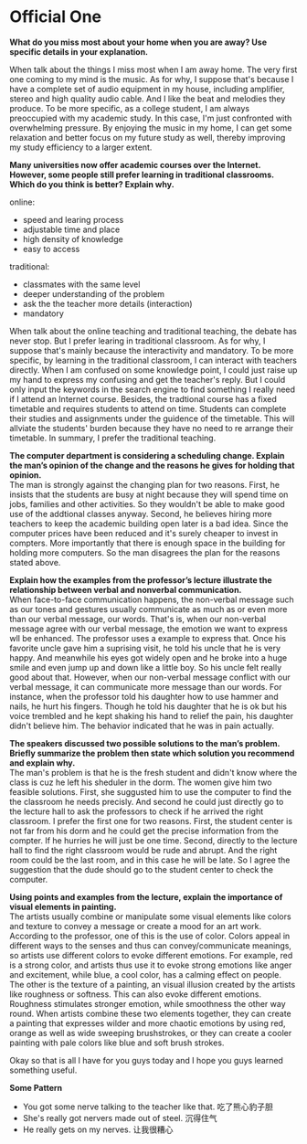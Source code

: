 # Official One
**What do you miss most about your home when you are away? Use specific details in your explanation.**


When talk about the things I miss most when I am away home. The very first one coming to my mind is the music. As for why, I suppose that's because I have a complete set of audio equipment in my house, including amplifier, stereo and high quality audio cable. And I like the beat and melodies they produce. To be more specific, as a college student, I am always preoccupied with my academic study. In this case, I'm just confronted with overwhelming pressure. By enjoying the music in my home, I can get some relaxation and better focus on my future study as well, thereby improving my study efficiency to a larger extent.


**Many universities now offer academic courses over the Internet. However, some people still prefer learning in traditional classrooms. Which do you think is better? Explain why.**

online:
* speed and learing process
* adjustable time and place
* high density of knowledge
* easy to access

traditional:
* classmates with the same level
* deeper understanding of the problem
* ask the the teacher more details (interaction)
* mandatory

When talk about the online teaching and traditional teaching, the debate has never stop. But I prefer learing in traditional classroom. As for why, I suppose that's mainly because the interactivity and mandatory. To be more specific, by learning in the traditional classroom, I can interact with teachers directly. When I am confused on some knowledge point, I could just raise up my hand to express my confusing and get the teacher's reply. But I could only input the keywords in the search engine to find something I really need if I attend an Internet course. Besides, the tradtional course has a fixed timetable and requires students to attend on time. Students can complete their studies and assignments under the guidence of the timetable. This will allviate the students' burden because they have no need to re arrange their timetable. In summary, I prefer the traditional teaching.


**The computer department is considering a scheduling change. Explain the man’s opinion of the change and the reasons he gives for holding that opinion.**  
The man is strongly against the changing plan for two reasons. First, he insists that the students are busy at night because they will spend time on jobs, families and other activities. So they wouldn't be able to make good use of the addtional classes anyway. Second, he believes hiring more teachers to keep the academic building open later is a bad idea. Since the computer prices have been reduced and it's surely cheaper to invest in compters. More importantly that there is enough space in the building for holding more computers. So the man disagrees the plan for the reasons stated above.

**Explain how the examples from the professor’s lecture illustrate the relationship between verbal and nonverbal communication.**  
When face-to-face communication happens, the non-verbal message such as our tones and gestures usually communicate as much as or even more than our verbal message, our words. That's is, when our non-verbal message agree with our verbal message, the emotion we want to express wll be enhanced. The professor uses a example to express that. Once his favorite uncle gave him a suprising visit, he told his uncle that he is very happy. And meanwhile his eyes got widely open and he broke into a huge smile and even jump up and down like a little boy. So his uncle felt really good about that. However, when our non-verbal message conflict with our verbal message, it can communicate more message than our words. For instance, when the professor told his daughter how to use hammer and nails, he hurt his fingers. Though he told his daughter that he is ok but his voice trembled and he kept shaking his hand to relief the pain, his daughter didn't believe him. The behavior indicated that he was in pain actually.


**The speakers discussed two possible solutions to the man’s problem. Briefly summarize the problem then state which solution you recommend and explain why.**  
The man's problem is that he is the fresh student and didn't know where the class is cuz he left his sheduler in the dorm. The women give him two feasible solutions. First, she suggusted him to use the computer to find the the classroom he needs precisly. And second he could just directly go to the lecture hall to ask the professors to check if he arrived the right classroom. I prefer the first one for two reasons. First, the student center is not far from his dorm and he could get the precise information from the compter. If he hurries he will just be one time. Second, directly to the lecture hall to find the right classroom would be rude and abrupt. And the right room could be the last room, and in this case he will be late. So I agree the suggestion that the dude should go to the student center to check the computer.


**Using points and examples from the lecture, explain the importance of visual elements in painting.**  
The artists usually combine or manipulate some visual elements like colors and texture to convey a message or create a mood for an art work. According to the professor, one of this is the use of color. Colors appeal in different ways to the senses and thus can convey/communicate meanings, so artists use different colors to evoke different emotions. For example, red is a strong color, and artists thus use it to evoke strong emotions like anger and excitement, while blue, a cool color, has a calming effect on people. The other is the texture of a painting, an visual illusion created by the artists like roughness or softness. This can also evoke different emotions. Roughness stimulates stronger emotion, while smoothness the other way round. When artists combine these two elements together, they can create a painting that expresses wilder and more chaotic emotions by using red, orange as well as wide sweeping brushstrokes, or they can create a cooler painting with pale colors like blue and soft brush strokes. 

Okay so that is all I have for you guys today and I hope you guys learned something useful.

__Some Pattern__
* You got some nerve talking to the teacher like that. 吃了熊心豹子胆
* She's really got nervers made out of steel. 沉得住气
* He really gets on my nerves. 让我很糟心

